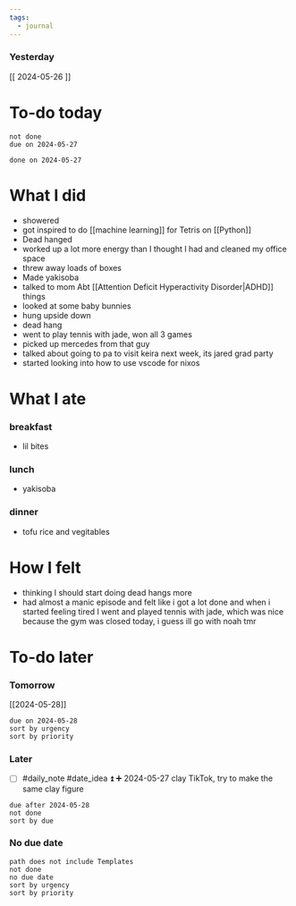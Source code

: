 ```yaml
---
tags:
  - journal
---
```

### Yesterday
[[ 2024-05-26 ]]
# To-do today

 ```tasks
 not done
 due on 2024-05-27
 ```

 ```tasks
 done on 2024-05-27
 ```

# What I did

- showered
- got inspired to do [[machine learning]] for Tetris on [[Python]]
- Dead hanged 
- worked up a lot more energy than I thought I had and cleaned my office space
- threw away loads of boxes
- Made yakisoba
- talked to mom Abt [[Attention Deficit Hyperactivity Disorder|ADHD]] things
- looked at some baby bunnies
- hung upside down
- dead hang
- went to play tennis with jade, won all 3 games
- picked up mercedes from that guy
- talked about going to pa to visit keira next week, its jared grad party
- started looking into how to use vscode for nixos 


# What I ate

### breakfast
- lil bites

### lunch
- yakisoba

### dinner
- tofu rice and vegitables

# How I felt

- thinking I should start doing dead hangs more
- had almost a manic episode and felt like i got a lot done and when i started feeling tired I went and played tennis with jade, which was nice because the gym was closed today, i guess ill go with noah tmr

# To-do later

### Tomorrow 
[[2024-05-28]]
 ```tasks
 due on 2024-05-28
 sort by urgency
 sort by priority
 ```

### Later
- [ ] #daily_note #date_idea ⏫ ➕ 2024-05-27 clay TikTok, try to make the same clay figure
 ```tasks
 due after 2024-05-28
 not done
 sort by due
 ```

### No due date

 ```tasks
 path does not include Templates
 not done
 no due date
 sort by urgency
 sort by priority
 ```


